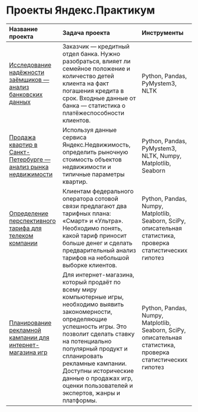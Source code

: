 # Проекты Яндекс.Практикум


| Название проекта                  | Задача проекта      | Инструменты     |
| :--------------------             | :--------------------  |:--------------------------  |
| [Исследование надёжности заёмщиков — анализ банковских данных](https://github.com/semaev/praktikum/tree/main/project_2) | Заказчик — кредитный отдел банка. Нужно разобраться, влияет ли семейное положение и количество детей клиента на факт погашения кредита в срок. Входные данные от банка — статистика о платёжеспособности клиентов. | Python, Pandas, PyMystem3, NLTK |
| [Продажа квартир в Санкт-Петербурге — анализ рынка недвижимости](https://github.com/semaev/praktikum/tree/main/project_3) | Используя данные сервиса Яндекс.Недвижимость, определить рыночную стоимость объектов недвижимости и типичные параметры квартир. | Python, Pandas, PyMystem3, NLTK, Numpy, Matplotlib, Seaborn |
| [Определение перспективного тарифа для телеком компании](https://github.com/semaev/praktikum/tree/main/project_4) | Клиентам федерального оператора сотовой связи предлагают два тарифных плана: «Смарт» и «Ультра». Необходимо понять, какой тариф приносит больше денег и сделать предварительный анализ тарифов на небольшой выборке клиентов. | Python, Pandas, Numpy, Matplotlib, Seaborn, SciPy, описательная статистика, проверка статистических гипотез |
| [Планирование рекламной кампании для интернет-магазина игр](https://github.com/semaev/praktikum/tree/main/project_5) | Для интернет-магазина, который продаёт по всему миру компьютерные игры, необходимо выявить закономерности, определяющие успешность игры. Это позволит сделать ставку на потенциально популярный продукт и спланировать рекламные кампании. Доступны исторические данные о продажах игр, оценки пользователей и экспертов, жанры и платформы. | Python, Pandas, Numpy, Matplotlib, Seaborn, SciPy, описательная статистика, проверка статистических гипотез |

